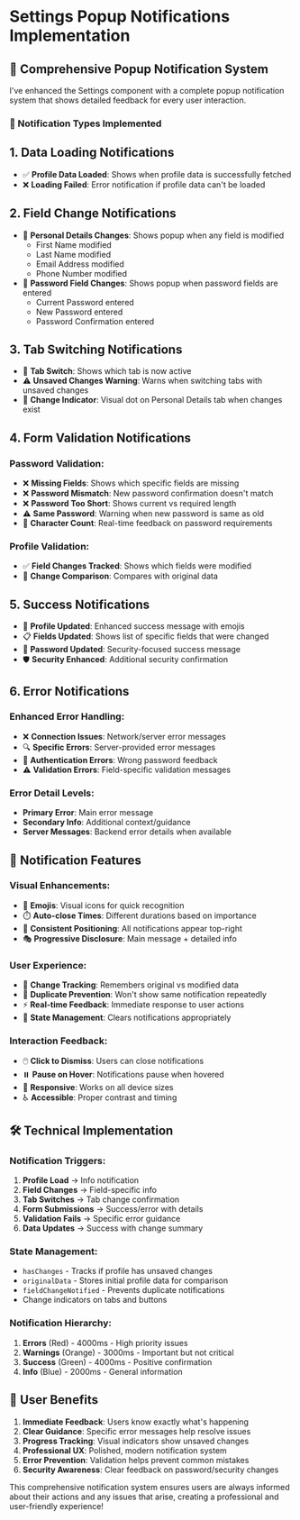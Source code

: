 # Settings Popup Notifications Implementation

## 🔔 Comprehensive Popup Notification System

I've enhanced the Settings component with a complete popup notification system that shows detailed feedback for every user interaction.

### 📱 Notification Types Implemented

## 1. **Data Loading Notifications**
- ✅ **Profile Data Loaded**: Shows when profile data is successfully fetched
- ❌ **Loading Failed**: Error notification if profile data can't be loaded

## 2. **Field Change Notifications**
- 📝 **Personal Details Changes**: Shows popup when any field is modified
  - First Name modified
  - Last Name modified  
  - Email Address modified
  - Phone Number modified
- 🔐 **Password Field Changes**: Shows popup when password fields are entered
  - Current Password entered
  - New Password entered
  - Password Confirmation entered

## 3. **Tab Switching Notifications**
- 📂 **Tab Switch**: Shows which tab is now active
- ⚠️ **Unsaved Changes Warning**: Warns when switching tabs with unsaved changes
- 🔴 **Change Indicator**: Visual dot on Personal Details tab when changes exist

## 4. **Form Validation Notifications**
### Password Validation:
- ❌ **Missing Fields**: Shows which specific fields are missing
- ❌ **Password Mismatch**: New password confirmation doesn't match
- ❌ **Password Too Short**: Shows current vs required length
- ⚠️ **Same Password**: Warning when new password is same as old
- 📏 **Character Count**: Real-time feedback on password requirements

### Profile Validation:
- ✅ **Field Changes Tracked**: Shows which fields were modified
- 🔄 **Change Comparison**: Compares with original data

## 5. **Success Notifications**
- 🎉 **Profile Updated**: Enhanced success message with emojis
- 📋 **Fields Updated**: Shows list of specific fields that were changed
- 🔐 **Password Updated**: Security-focused success message
- 🛡️ **Security Enhanced**: Additional security confirmation

## 6. **Error Notifications**
### Enhanced Error Handling:
- ❌ **Connection Issues**: Network/server error messages
- 🔍 **Specific Errors**: Server-provided error messages
- 🔑 **Authentication Errors**: Wrong password feedback
- ⚠️ **Validation Errors**: Field-specific validation messages

### Error Detail Levels:
- **Primary Error**: Main error message
- **Secondary Info**: Additional context/guidance
- **Server Messages**: Backend error details when available

## 🎨 Notification Features

### **Visual Enhancements:**
- 🎯 **Emojis**: Visual icons for quick recognition
- ⏱️ **Auto-close Times**: Different durations based on importance
- 📍 **Consistent Positioning**: All notifications appear top-right
- 🎭 **Progressive Disclosure**: Main message + detailed info

### **User Experience:**
- 🔄 **Change Tracking**: Remembers original vs modified data
- 🚫 **Duplicate Prevention**: Won't show same notification repeatedly
- ⚡ **Real-time Feedback**: Immediate response to user actions
- 🧹 **State Management**: Clears notifications appropriately

### **Interaction Feedback:**
- 🖱️ **Click to Dismiss**: Users can close notifications
- ⏸️ **Pause on Hover**: Notifications pause when hovered
- 📱 **Responsive**: Works on all device sizes
- ♿ **Accessible**: Proper contrast and timing

## 🛠️ Technical Implementation

### **Notification Triggers:**
1. **Profile Load** → Info notification
2. **Field Changes** → Field-specific info
3. **Tab Switches** → Tab change confirmation
4. **Form Submissions** → Success/error with details
5. **Validation Fails** → Specific error guidance
6. **Data Updates** → Success with change summary

### **State Management:**
- `hasChanges` - Tracks if profile has unsaved changes
- `originalData` - Stores initial profile data for comparison
- `fieldChangeNotified` - Prevents duplicate notifications
- Change indicators on tabs and buttons

### **Notification Hierarchy:**
1. **Errors** (Red) - 4000ms - High priority issues
2. **Warnings** (Orange) - 3000ms - Important but not critical
3. **Success** (Green) - 4000ms - Positive confirmation
4. **Info** (Blue) - 2000ms - General information

## 🎯 User Benefits

1. **Immediate Feedback**: Users know exactly what's happening
2. **Clear Guidance**: Specific error messages help resolve issues
3. **Progress Tracking**: Visual indicators show unsaved changes
4. **Professional UX**: Polished, modern notification system
5. **Error Prevention**: Validation helps prevent common mistakes
6. **Security Awareness**: Clear feedback on password/security changes

This comprehensive notification system ensures users are always informed about their actions and any issues that arise, creating a professional and user-friendly experience!